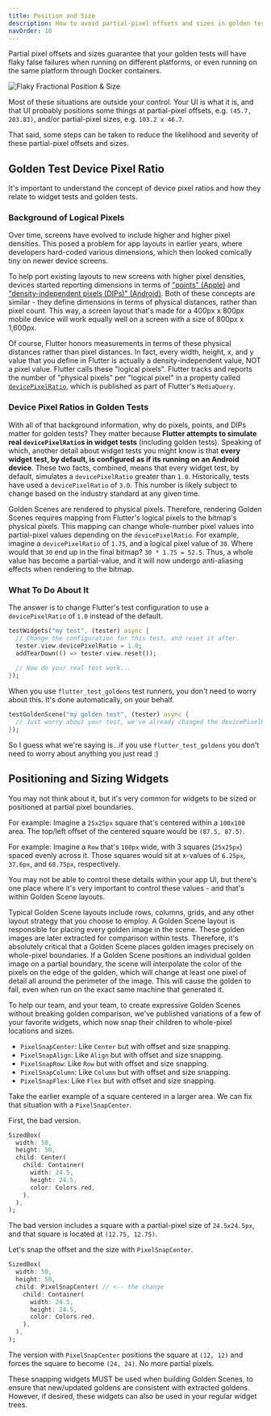 ```yaml
---
title: Position and Size
description: How to avoid partial-pixel offsets and sizes in golden tests.
navOrder: 10
---
```

Partial pixel offsets and sizes guarantee that your golden tests will have flaky false
failures when running on different platforms, or even running on the same platform
through Docker containers.

![Flaky Fractional Position &amp; Size](/reduce-flakiness/failure_centered-square.png)

Most of these situations are outside your control. Your UI is what it is, and that UI
probably positions some things at partial-pixel offsets, e.g. `(45.7, 203.83)`, and/or
partial-pixel sizes, e.g. `103.2 x 46.7`.

That said, some steps can be taken to reduce the likelihood and severity of these
partial-pixel offsets and sizes.

## Golden Test Device Pixel Ratio
It's important to understand the concept of device pixel ratios and how they relate to
widget tests and golden tests.

### Background of Logical Pixels
Over time, screens have evolved to include higher and higher pixel densities. This posed
a problem for app layouts in earlier years, where developers hard-coded various dimensions,
which then looked comically tiny on newer device screens. 

To help port existing layouts to new screens with higher pixel densities, devices started 
reporting dimensions in terms of ["points" (Apple)](https://developer.apple.com/library/archive/documentation/GraphicsAnimation/Conceptual/HighResolutionOSX/Explained/Explained.html) 
and ["density-independent pixels (DIPs)" (Android)](https://developer.android.com/training/multiscreen/screendensities). 
Both of these concepts are similar - they define dimensions in terms of physical distances, 
rather than pixel count. This way, a screen layout that's made for a 400px x 800px
mobile device will work equally well on a screen with a size of 800px x 1,600px.

Of course, Flutter honors measurements in terms of these physical distances rather than
pixel distances. In fact, every width, height, x, and y value that you define in Flutter
is actually a density-independent value, NOT a pixel value. Flutter calls these "logical pixels".
Flutter tracks and reports the number of "physical pixels" per "logical pixel" in a property
called [`devicePixelRatio`](https://api.flutter.dev/flutter/dart-ui/FlutterView/devicePixelRatio.html), 
which is published as part of Flutter's `MediaQuery`.

### Device Pixel Ratios in Golden Tests
With all of that background information, why do pixels, points, and DIPs matter for golden tests? They matter
because **Flutter attempts to simulate real `devicePixelRatio`s in widget tests** (including golden tests).
Speaking of which, another detail about widget tests you might know is that **every widget test,
by default, is configured as if its running on an Android device**. These two facts, combined,
means that every widget test, by default, simulates a `devicePixelRatio` greater than `1.0`.
Historically, tests have used a `devicePixelRatio` of `3.0`. This number is likely subject to
change based on the industry standard at any given time.

Golden Scenes are rendered to physical pixels. Therefore, rendering Golden Scenes requires
mapping from Flutter's logical pixels to the bitmap's physical pixels. This mapping can change
whole-number pixel values into partial-pixel values depending on the `devicePixelRatio`. For
example, imagine a `devicePixelRatio` of `1.75`, and a logical pixel value of `30`. Where would
that `30` end up in the final bitmap? `30 * 1.75 = 52.5`. Thus, a whole value has become a
partial-value, and it will now undergo anti-aliasing effects when rendering to the bitmap.

### What To Do About It
The answer is to change Flutter's test configuration to use a `devicePixelRatio` of `1.0`
instead of the default.

```dart
testWidgets("my test", (tester) async {
  // Change the configuration for this test, and reset it after.
  tester.view.devicePixelRatio = 1.0;
  addTearDown(() => tester.view.reset());
  
  // Now do your real test work...
});
```

When you use `flutter_test_goldens` test runners, you don't need to worry about this. It's done
automatically, on your behalf.

```dart
testGoldenScene("my golden test", (tester) async {
  // Just worry about your test, we've already changed the devicePixelRatio to 1.0...
});
```

So I guess what we're saying is...if you use `flutter_test_goldens` you don't need to
worry about anything you just read :)

## Positioning and Sizing Widgets
You may not think about it, but it's very common for widgets to be sized or positioned
at partial pixel boundaries.

For example: Imagine a `25x25px` square that's centered within a `100x100` area. The top/left
offset of the centered square would be `(87.5, 87.5)`.

For example: Imagine a `Row` that's `100px` wide, with 3 squares (`25x25px`) spaced evenly across it.
Those squares would sit at x-values of `6.25px`, `37.6px`, and `68.75px`, respectively.

You may not be able to control these details within your app UI, but there's one place
where it's very important to control these values - and that's within Golden Scene layouts.

Typical Golden Scene layouts include rows, columns, grids, and any other layout strategy
that you choose to employ. A Golden Scene layout is responsible for placing every golden image
in the scene. These golden images are later extracted for comparison within tests. Therefore,
it's absolutely critical that a Golden Scene places golden images precisely on whole-pixel
boundaries. If a Golden Scene positions an individual golden image on a partial boundary, the
scene will interpolate the color of the pixels on the edge of the golden, which will change
at least one pixel of detail all around the perimeter of the image. This will cause the golden
to fail, even when run on the exact same machine that generated it.

To help our team, and your team, to create expressive Golden Scenes without breaking golden
comparison, we've published variations of a few of your favorite widgets, which now snap
their children to whole-pixel locations and sizes.

 * `PixelSnapCenter`: Like `Center` but with offset and size snapping.
 * `PixelSnapAlign`: Like `Align` but with offset and size snapping.
 * `PixelSnapRow`: Like `Row` but with offset and size snapping.
 * `PixelSnapColumn`: Like `Column` but with offset and size snapping.
 * `PixelSnapFlex`: Like `Flex` but with offset and size snapping.

Take the earlier example of a square centered in a larger area. We can fix that 
situation with a `PixelSnapCenter`.

First, the bad version.

```dart
SizedBox(
  width: 50,
  height: 50,
  child: Center(
    child: Container(
      width: 24.5,
      height: 24.5,
      color: Colors.red,
    ),
  ),
);
```

The bad version includes a square with a partial-pixel size of `24.5x24.5px`, and that
square is located at `(12.75, 12.75)`.

Let's snap the offset and the size with `PixelSnapCenter`.

```dart
SizedBox(
  width: 50,
  height: 50,
  child: PixelSnapCenter( // <-- the change
    child: Container(
      width: 24.5,
      height: 24.5,
      color: Colors.red,
    ),
  ),
);
```

The version with `PixelSnapCenter` positions the square at `(12, 12)` and forces the
square to become `(24, 24)`. No more partial pixels.

These snapping widgets MUST be used when building Golden Scenes, to ensure that new/updated
goldens are consistent with extracted goldens. However, if desired, these widgets can also
be used in your regular widget trees.
